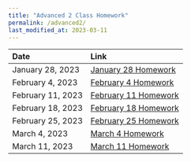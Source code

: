 ```yaml
---
title: "Advanced 2 Class Homework"
permalink: /advanced2/
last_modified_at: 2023-03-11
---
```


| Date | Link  |
| :--- |  :--- |
|January 28, 2023| [January 28 Homework](https://forms.gle/PWnJ1fQR4sPP2pjX7)|
|February 4, 2023| [February 4 Homework](https://forms.gle/9RXep2zCSTM8NFxH7)|
|February 11, 2023| [February 11 Homework](https://forms.gle/8yTAmVNFrHtun5cS7)|
|February 18, 2023| [February 18 Homework](https://forms.gle/NDYovLm4dVXYGQZf8)|
|February 25, 2023| [February 25 Homework](https://forms.gle/gg21SwFTwUL5Czhc6)|
|March 4, 2023| [March 4 Homework](https://forms.gle/bRMNQ6LwkNLvCTbS6)|
|March 11, 2023| [March 11 Homework](https://forms.gle/79HmGVjXa2kcVaeo6)|